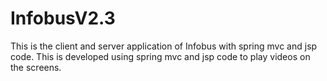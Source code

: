 # InfobusV2.3
This is the client and server application of Infobus with spring mvc and jsp code.
This is developed using spring mvc and jsp code to play videos on the screens.
